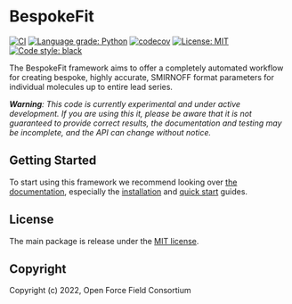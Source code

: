 BespokeFit
==============================
[//]: # (Badges)
[![CI](https://github.com/openforcefield/openff-bespokefit/actions/workflows/CI.yaml/badge.svg)](https://github.com/openforcefield/openff-bespokefit/actions/workflows/CI.yaml)
[![Language grade: Python](https://img.shields.io/lgtm/grade/python/g/openforcefield/openff-bespokefit.svg?logo=lgtm&logoWidth=18)](https://lgtm.com/projects/g/openforcefield/openff-bespokefit/context:python)
[![codecov](https://codecov.io/gh/openforcefield/openff-bespokefit/branch/main/graph/badge.svg)](https://codecov.io/gh/openforcefield/openff-bespokefit/branch/main)
[![License: MIT](https://img.shields.io/badge/License-MIT-yellow.svg)](https://opensource.org/licenses/MIT)
[![Code style: black](https://img.shields.io/badge/code%20style-black-000000.svg)](https://github.com/psf/black)

The BespokeFit framework aims to offer a completely automated workflow for creating bespoke, highly accurate, SMIRNOFF 
format parameters for individual molecules up to entire lead series.

***Warning**: This code is currently experimental and under active development. If you are using this it, please be 
aware that it is not guaranteed to provide correct results, the documentation and testing may be incomplete, and the
API can change without notice.*

## Getting Started

To start using this framework we recommend looking over [the documentation](https://openff-bespokefit.readthedocs.io/en/latest/index.html),
especially the [installation](https://openff-bespokefit.readthedocs.io/en/latest/getting-started/installation.html) and 
[quick start](https://openff-bespokefit.readthedocs.io/en/latest/getting-started/quick-start.html) guides.

## License

The main package is release under the [MIT license](LICENSE). 

## Copyright

Copyright (c) 2022, Open Force Field Consortium
